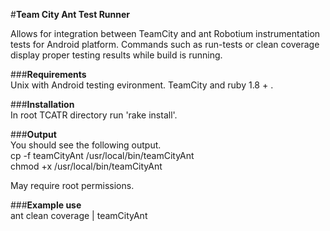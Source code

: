 #**Team City Ant Test Runner**  
  
Allows for integration between TeamCity and ant Robotium instrumentation tests for Android platform. Commands such as run-tests or clean coverage display proper testing results while build is running. 

###**Requirements**  
Unix with Android testing evironment. TeamCity and ruby 1.8 + .  
  
###**Installation**  
In root TCATR directory run 'rake install'.  
  
###**Output**  
You should see the following output.  
cp -f teamCityAnt /usr/local/bin/teamCityAnt  
chmod +x /usr/local/bin/teamCityAnt  
  
May require root permissions.  
  
###**Example use**  
ant clean coverage | teamCityAnt  
